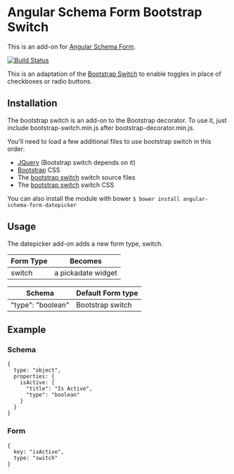 # Angular Schema Form Bootstrap Switch

This is an add-on for [Angular Schema Form](https://github.com/json-schema-form/angular-schema-form).

[![Build Status](https://travis-ci.org/JChampigny/angular-schema-form-bootstrap-switch.svg?branch=master)](https://travis-ci.org/JChampigny/angular-schema-form-bootstrap-switch)

This is an adaptation of the [Bootstrap Switch](https://github.com/nostalgiaz/bootstrap-switch) to enable toggles in place of checkboxes or radio buttons.

## Installation
The bootstrap switch is an add-on to the Bootstrap decorator. To use it, just include bootstrap-switch.min.js after bootstrap-decorator.min.js.

You'll need to load a few additional files to use bootstrap switch in this order:
* [JQuery](https://jquery.com) (Bootstrap switch depends on it)
* [Bootstrap](http://getbootstrap.com) CSS
* The [bootstrap switch](https://github.com/nostalgiaz/bootstrap-switch) switch source files
* The [bootstrap switch](https://github.com/nostalgiaz/bootstrap-switch) switch CSS
 
You can also install the module with bower
`$ bower install angular-schema-form-datepicker`

## Usage
The datepicker add-on adds a new form type, switch.

Form Type | Becomes
--- | ---
switch | a pickadate widget

Schema | Default Form type
--- | ---
"type": "boolean" | Bootstrap switch

## Example
### Schema
```
{
  type: "object",
  properties: {
    isActive: {
      "title": "Is Active",
      "type": "boolean"
    }
  }
}
```
### Form
```
{
  key: "isActive",
  type: "switch"
}
```
